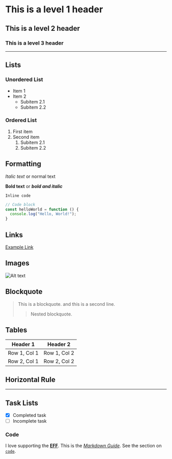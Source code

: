 # This is a level 1 header

## This is a level 2 header

### This is a level 3 header

---

## Lists

### Unordered List

- Item 1
- Item 2
  - Subitem 2.1
  - Subitem 2.2

### Ordered List

1. First item
2. Second item
   1. Subitem 2.1
   2. Subitem 2.2

## Formatting

*Italic text* or normal text

**Bold text** or ***bold and italic***

`Inline code`

```javascript
// Code block
const helloWorld = function () {
  console.log("Hello, World!");
}
```

## Links

[Example Link](https://www.example.com)

## Images

![Alt text](https://via.placeholder.com/150 "Title")

## Blockquote

> This is a blockquote.
> and this is a second line.
>> Nested blockquote.

## Tables

| Header 1    | Header 2    |
| ----------- | ----------- |
| Row 1, Col 1| Row 1, Col 2|
| Row 2, Col 1| Row 2, Col 2|

## Horizontal Rule

---

## Task Lists

- [x] Completed task
- [ ] Incomplete task

### Code

I love supporting the **[EFF](https://eff.org)**.
This is the *[Markdown Guide](https://www.markdownguide.org "Description")*.
See the section on [`code`](#code).
